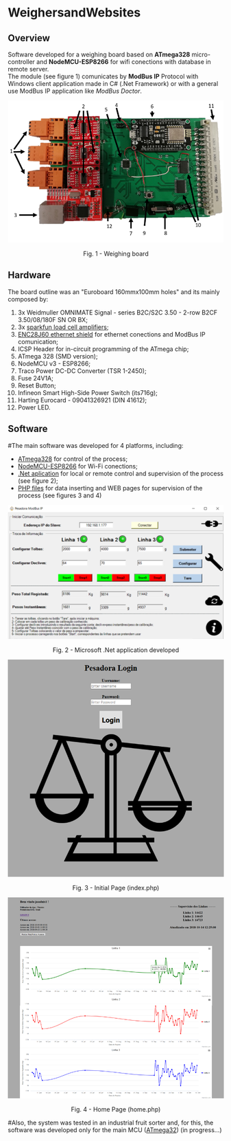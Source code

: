 # WeighersandWebsites
## Overview
Software developed for a weighing board based on **ATmega328** micro-controller and **NodeMCU-ESP8266** for wifi conections with database in remote server.<br/> 
The module (see figure 1) comunicates by **ModBus IP** Protocol with Windows client application made in C# (.Net Framework) or with a general use ModBus IP application like _ModBus Doctor_.

<p align="center"> 
<img src="imagens/placa_legend.PNG" width="600px">
 <figcaption> <p align="center">Fig. 1 - Weighing board </p></figcaption>
 </p>

## Hardware
The board outline was an "Euroboard 160mmx100mm holes" and its mainly composed by: 
1. 3x Weidmuller OMNIMATE Signal - series B2C/S2C 3.50 - 2-row B2CF 3.50/08/180F SN OR BX;
2. 3x [sparkfun load cell amplifiers](https://www.sparkfun.com/products/13879);
3. [ENC28J60  ethernet shield](https://www.banggood.com/Mini-W5100-Ethernet-Network-Module-Board-For-Arduino-p-982664.html?rmmds=buy&cur_warehouse=CN) for ethernet conections and ModBus IP comunication;
4. ICSP Header for in-circuit programming of the ATmega chip;
5. ATmega 328 (SMD version);
6. NodeMCU v3 - ESP8266;
7. Traco Power DC-DC Converter (TSR 1-2450);
8. Fuse 24V1A;
9. Reset Button;
10. Infineon Smart High-Side Power Switch (its716g);
11. Harting  Eurocard - 09041326921 (DIN 41612);
12. Power LED.

## Software
#The main software was developed for 4 platforms, including:
+ [ATmega328](https://github.com/joaolrc/WeighersandWebsites/blob/master/CODE/MCUs/weigher/atmega/atmega.ino) for control of the process; 
+ [NodeMCU-ESP8266](https://github.com/joaolrc/WeighersandWebsites/blob/master/CODE/MCUs/weigher/nodemcu/nodemcu.ino) for Wi-Fi conections;
+ [.Net aplication](https://github.com/joaolrc/WeighersandWebsites/blob/master/CODE/local_PC/CSapp_source/ModbusIP_weigher/frmStart.cs) for local or remote control and supervision of the process (see figure 2);
+ [PHP files](https://github.com/joaolrc/WeighersandWebsites/tree/master/CODE/local_PC/PHP_files) for data inserting and WEB pages for supervision of the process (see figures 3 and 4)

<p align="center"> 
<img src="imagens/pesadora_conectadov3.PNG" width="600px">
 <figcaption> <p align="center">Fig. 2 - Microsoft .Net application developed </p></figcaption>
 </p>

<p align="center"> 
<img src="imagens/index_page.PNG" width="600px">
 <figcaption> <p align="center">Fig. 3 - Initial Page (index.php) </p></figcaption>
 </p>

 <p align="center"> 
<img src="imagens/home_page.png" width="600px">
 <figcaption> <p align="center">Fig. 4 - Home Page (home.php) </p></figcaption>
 </p>


#Also, the system was tested in an industrial fruit sorter and, for this, the software was developed only for the main MCU ([ATmega32](https://github.com/joaolrc/WeighersandWebsites/blob/master/CODE/MCUs/sorter_test/atmega/sorter_test.ino))
(in progress...)

